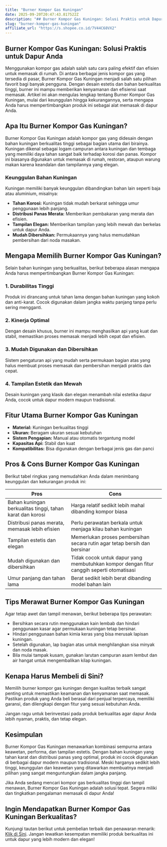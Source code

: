 ```yaml
---
title: "Burner Kompor Gas Kuningan"
date: 2025-09-20T20:47:43.817522Z
description: "## Burner Kompor Gas Kuningan: Solusi Praktis untuk Dapur Anda..."
slug: "burner-kompor-gas-kuningan"
affiliate_url: "https://s.shopee.co.id/7V44C68VX2"
---
```

## Burner Kompor Gas Kuningan: Solusi Praktis untuk Dapur Anda

Menggunakan kompor gas adalah salah satu cara paling efektif dan efisien untuk memasak di rumah. Di antara berbagai jenis kompor gas yang tersedia di pasar, Burner Kompor Gas Kuningan menjadi salah satu pilihan favorit bagi banyak pengguna. Dengan desain estetis dan bahan berkualitas tinggi, burner ini mampu memberikan kenyamanan dan efisiensi saat memasak. Artikel ini akan mengulas lengkap tentang Burner Kompor Gas Kuningan, mulai dari keunggulan hingga kekurangannya, serta mengapa Anda harus mempertimbangkan produk ini sebagai alat memasak di dapur Anda.

## Apa Itu Burner Kompor Gas Kuningan?

Burner Kompor Gas Kuningan adalah kompor gas yang didesain dengan bahan kuningan berkualitas tinggi sebagai bagian utama dari birainya. Kuningan dikenal sebagai logam campuran antara kuningan dan tembaga yang memiliki daya tahan sangat baik terhadap korosi dan panas. Kompor ini biasanya digunakan untuk memasak di rumah, restoran, ataupun warung makan karena keandalan dan tampilannya yang elegan.

### Keunggulan Bahan Kuningan

Kuningan memiliki banyak keunggulan dibandingkan bahan lain seperti baja atau aluminium, misalnya:

- **Tahan Korosi:** Kuningan tidak mudah berkarat sehingga umur penggunaan lebih panjang.
- **Distribusi Panas Merata:** Memberikan pembakaran yang merata dan efisien.
- **Tampilan Elegan:** Memberikan tampilan yang lebih mewah dan berkelas untuk dapur Anda.
- **Mudah Dibersihkan:** Permukaannya yang halus memudahkan pembersihan dari noda masakan.

## Mengapa Memilih Burner Kompor Gas Kuningan?

Selain bahan kuningan yang berkualitas, berikut beberapa alasan mengapa Anda harus mempertimbangkan Burner Kompor Gas Kuningan:

### 1. Durabilitas Tinggi

Produk ini dirancang untuk tahan lama dengan bahan kuningan yang kokoh dan anti-karat. Cocok digunakan dalam jangka waktu panjang tanpa perlu sering mengganti.

### 2. Kinerja Optimal

Dengan desain khusus, burner ini mampu menghasilkan api yang kuat dan stabil, memastikan proses memasak menjadi lebih cepat dan efisien.

### 3. Mudah Digunakan dan Dibersihkan

Sistem pengaturan api yang mudah serta permukaan bagian atas yang halus membuat proses memasak dan pembersihan menjadi praktis dan cepat.

### 4. Tampilan Estetik dan Mewah

Desain kuningan yang klasik dan elegan menambah nilai estetika dapur Anda, cocok untuk dapur modern maupun tradisional.

## Fitur Utama Burner Kompor Gas Kuningan

- **Material:** Kuningan berkualitas tinggi
- **Ukuran:** Beragam ukuran sesuai kebutuhan
- **Sistem Pengapian:** Manual atau otomatis tergantung model
- **Kapasitas Api:** Stabil dan kuat
- **Kompatibilitas:** Bisa digunakan dengan berbagai jenis gas dan panci

## Pros & Cons Burner Kompor Gas Kuningan

Berikut tabel ringkas yang memudahkan Anda dalam menimbang keunggulan dan kekurangan produk ini:

| **Pros** | **Cons** |
| --- | --- |
| Bahan kuningan berkualitas tinggi, tahan karat dan korosi | Harga relatif sedikit lebih mahal dibanding kompor biasa |
| Distribusi panas merata, memasak lebih efisien | Perlu perawatan berkala untuk menjaga kilau bahan kuningan |
| Tampilan estetis dan elegan | Memerlukan proses pembersihan secara rutin agar tetap bersih dan bersinar |
| Mudah digunakan dan dibersihkan | Tidak cocok untuk dapur yang membutuhkan kompor dengan fitur canggih seperti otomatisasi |
| Umur panjang dan tahan lama | Berat sedikit lebih berat dibanding model bahan lain |

## Tips Merawat Burner Kompor Gas Kuningan

Agar tetap awet dan tampil menawan, berikut beberapa tips perawatan:

- Bersihkan secara rutin menggunakan kain lembab dan hindari penggunaan kasar agar permukaan kuningan tetap bersinar.
- Hindari penggunaan bahan kimia keras yang bisa merusak lapisan kuningan.
- Setelah digunakan, lap bagian atas untuk menghilangkan sisa minyak dan noda masak.
- Bila mulai tampak kusam, gunakan larutan campuran asam lembut dan air hangat untuk mengembalikan kilap kuningan.

## Kenapa Harus Membeli di Sini?

Memilih burner kompor gas kuningan dengan kualitas terbaik sangat penting untuk memastikan keamanan dan kenyamanan saat memasak. Pastikan produk yang Anda beli berasal dari penjual terpercaya, memiliki garansi, dan dilengkapi dengan fitur yang sesuai kebutuhan Anda.

Jangan ragu untuk berinvestasi pada produk berkualitas agar dapur Anda lebih nyaman, praktis, dan tetap elegan.

## Kesimpulan

Burner Kompor Gas Kuningan menawarkan kombinasi sempurna antara keawetan, performa, dan tampilan estetis. Dengan bahan kuningan yang tahan karat dan distribusi panas yang optimal, produk ini cocok digunakan di berbagai dapur modern maupun tradisional. Meski harganya sedikit lebih tinggi, keunggulan dan keawetan yang ditawarkan membuatnya menjadi pilihan yang sangat menguntungkan dalam jangka panjang.

Jika Anda sedang mencari kompor gas berkualitas tinggi dan tampil menawan, Burner Kompor Gas Kuningan adalah solusi tepat. Segera miliki dan tingkatkan pengalaman memasak di dapur Anda!

## Ingin Mendapatkan Burner Kompor Gas Kuningan Berkualitas? 

Kunjungi tautan berikut untuk pembelian terbaik dan penawaran menarik: [Klik di Sini](https://s.shopee.co.id/7V44C68VX2). Jangan lewatkan kesempatan memiliki produk berkualitas ini untuk dapur yang lebih modern dan elegan!